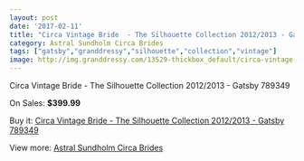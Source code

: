 ```yaml
---
layout: post
date: '2017-02-11'
title: "Circa Vintage Bride  - The Silhouette Collection 2012/2013 - Gatsby 789349"
category: Astral Sundholm Circa Brides
tags: ["gatsby","granddressy","silhouette","collection","vintage"]
image: http://img.granddressy.com/13529-thickbox_default/circa-vintage-bride-the-silhouette-collection-2012-2013-gatsby-789349.jpg
---
```

Circa Vintage Bride  - The Silhouette Collection 2012/2013 - Gatsby 789349

On Sales: **$399.99**
<a href="https://www.granddressy.com/en/astral-sundholm-circa-brides/12597-circa-vintage-bride-the-silhouette-collection-2012-2013-gatsby-789349.html"><amp-img layout="responsive" width="600" height="600" src="//img.granddressy.com/13529-thickbox_default/circa-vintage-bride-the-silhouette-collection-2012-2013-gatsby-789349.jpg" alt="Circa Vintage Bride  - The Silhouette Collection 2012/2013 - Gatsby 789349 0" /></a>

Buy it: [Circa Vintage Bride  - The Silhouette Collection 2012/2013 - Gatsby 789349](https://www.granddressy.com/en/astral-sundholm-circa-brides/12597-circa-vintage-bride-the-silhouette-collection-2012-2013-gatsby-789349.html "Circa Vintage Bride  - The Silhouette Collection 2012/2013 - Gatsby 789349")

View more: [Astral Sundholm Circa Brides](https://www.granddressy.com/en/244-astral-sundholm-circa-brides "Astral Sundholm Circa Brides")